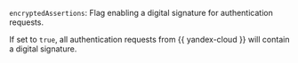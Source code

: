 `encryptedAssertions`: Flag enabling a digital signature for authentication requests.

If set to `true`, all authentication requests from {{ yandex-cloud }} will contain a digital signature.
